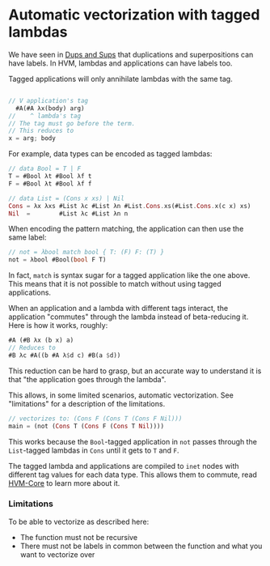 # Automatic vectorization with tagged lambdas

We have seen in [Dups and Sups](dups-and-sups.md) that duplications and superpositions can have labels. In HVM, lambdas and applications can have labels too.  

Tagged applications will only annihilate lambdas with the same tag.
```rs

// V application's tag
  #A(#A λx(body) arg)
//    ^ lambda's tag
// The tag must go before the term.
// This reduces to
x = arg; body
```

For example, data types can be encoded as tagged lambdas:

```rs
// data Bool = T | F
T = #Bool λt #Bool λf t
F = #Bool λt #Bool λf f

// data List = (Cons x xs) | Nil
Cons = λx λxs #List λc #List λn #List.Cons.xs(#List.Cons.x(c x) xs)
Nil  =        #List λc #List λn n
```

When encoding the pattern matching, the application can then use the same label:

```rs
// not = λbool match bool { T: (F) F: (T) } 
not = λbool #Bool(bool F T)
```

In fact, `match` is syntax sugar for a tagged application like the one above. This means that it is not possible to match without using tagged applications.

When an application and a lambda with different tags interact, the application "commutes" through the lambda instead of beta-reducing it. Here is how it works, roughly:

```rs
#A (#B λx (b x) a)
// Reduces to
#B λc #A((b #A λ$d c) #B(a $d))
```

This reduction can be hard to grasp, but an accurate way to understand it is that "the application goes through the lambda".

This allows, in some limited scenarios, automatic vectorization. See "limitations" for a description of the limitations.
```rs
// vectorizes to: (Cons F (Cons T (Cons F Nil)))
main = (not (Cons T (Cons F (Cons T Nil))))
```
This works because the `Bool`-tagged application in `not` passes through the `List`-tagged lambdas in `Cons` until it gets to `T` and `F`.

The tagged lambda and applications are compiled to `inet` nodes with different tag values for each data type. This allows them to commute, read [HVM-Core](https://github.com/HigherOrderCO/hvm-core/tree/main#language) to learn more about it.

### Limitations
To be able to vectorize as described here:
- The function must not be recursive
- There must not be labels in common between the function and what you want to vectorize over
